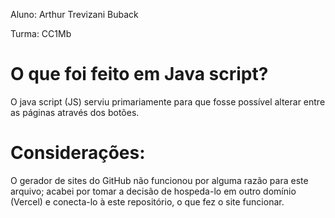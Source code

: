 Aluno: Arthur Trevizani Buback

Turma: CC1Mb

# O que foi feito em Java script?
O java script (JS) serviu primariamente para que fosse possível alterar entre as páginas através dos botões.

# Considerações:
O gerador de sites do GitHub não funcionou por alguma razão para este arquivo; acabei por tomar a decisão de hospeda-lo em outro domínio (Vercel) e conecta-lo à este repositório, o que fez o site funcionar.
